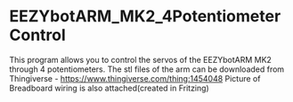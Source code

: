 # EEZYbotARM_MK2_4PotentiometerControl
This program allows you to control the servos of the EEZYbotARM MK2 through 4 potentiometers.
The stl files of the arm can be downloaded from Thingiverse - https://www.thingiverse.com/thing:1454048
Picture of Breadboard wiring is also attached(created in Fritzing)
